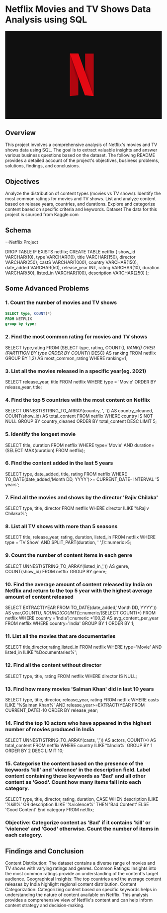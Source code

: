 # Netflix Movies and TV Shows Data Analysis using SQL

![Netflix Logo](https://github.com/rawat24anuj/netflix_sql_project/blob/main/Netflix%20Logo.jpg)

## Overview
This project involves a comprehensive analysis of Netflix's movies and TV shows data using SQL. The goal is to extract valuable insights and answer various business questions based on the dataset. The following README provides a detailed account of the project's objectives, business problems, solutions, findings, and conclusions.

## Objectives
Analyze the distribution of content types (movies vs TV shows).
Identify the most common ratings for movies and TV shows.
List and analyze content based on release years, countries, and durations.
Explore and categorize content based on specific criteria and keywords.
Dataset
The data for this project is sourced from Kaggle.com

## Schema
--Netflix Project

DROP TABLE IF EXISTS netflix;
CREATE TABLE netflix
(
	show_id VARCHAR(10),
	type VARCHAR(10),
	title VARCHAR(150),
	director VARCHAR(250),
	castS VARCHAR(1000),
	country VARCHAR(150),
	date_added VARCHAR(50),
	release_year INT,
	rating  VARCHAR(10),
	duration VARCHAR(50),
	listed_in VARCHAR(100),
	description VARCHAR(250)
);

## Some Advanced Problems


### 1. Count the number of movies and TV shows
```sql
SELECT type, COUNT(*)
FROM NETFLIX
group by type;
```


### 2. Find the most common rating for movies and TV shows
SELECT type,rating
FROM 
(SELECT type, rating,
COUNT(*),
RANK() OVER (PARTITION BY type ORDER BY COUNT(*) DESC) AS ranking
FROM netflix
GROUP BY 1,2) AS most_common_rating
WHERE ranking=1;


### 3. List all the movies released in a specific year(eg. 2021)
SELECT release_year, title
FROM netflix
WHERE type = 'Movie'
ORDER BY release_year, title;


### 4. Find the top 5 countries with the most content on Netflix
SELECT UNNEST(STRING_TO_ARRAY(country, ', ')) AS country_cleaned,
	   COUNT(show_id) AS total_content
FROM netflix
WHERE country IS NOT NULL
GROUP BY country_cleaned
ORDER BY total_content DESC
LIMIT 5;


### 5. Identify the longest movie
SELECT title, duration
FROM netflix
WHERE type='Movie'
AND 
duration=(SELECT MAX(duration) FROM netflix);


### 6. Find the content added in the last 5 years
SELECT type, date_added, title, rating
FROM netflix
WHERE TO_DATE(date_added,'Month DD, YYYY')>= CURRENT_DATE- INTERVAL '5 years';


### 7. Find all the movies and shows by the director 'Rajiv Chilaka'
SELECT type, title, director
FROM netflix
WHERE director ILIKE'%Rajiv Chilaka%';


### 8. List all TV shows with more than 5 seasons
SELECT title, release_year, rating, duration, listed_in
FROM netflix
WHERE type ='TV Show'
AND SPLIT_PART(duration, ' ',1)::numeric>5;


### 9. Count the number of content items in each genre
SELECT UNNEST(STRING_TO_ARRAY(listed_in,',')) AS genre, COUNT(show_id)
FROM netflix
GROUP BY genre;


### 10. Find the average amount of content released by India on Netflix and return to the top 5 year with the highest average amount of content released
SELECT EXTRACT(YEAR FROM TO_DATE(date_added,'Month DD, YYYY')) AS year,COUNT(*),
ROUND(COUNT(*)::numeric/(SELECT COUNT(*) FROM netflix WHERE country ='India')::numeric *100,2) AS avg_content_per_year
FROM netflix
WHERE country='India'
GROUP BY 1
ORDER BY 1;


### 11. List all the movies that are documentaries
SELECT title,director,rating,listed_in
FROM netflix
WHERE type='Movie'
AND 
listed_in ILIKE'%Documentaries%';


### 12. Find all the content without director
SELECT type, title, rating
FROM netflix
WHERE director IS NULL;


### 13. Find how many movies 'Salman Khan' did in last 10 years
SELECT type, title, director, release_year, rating
FROM netflix
WHERE casts ILIKE '%Salman Khan%'
AND 
release_year>=EXTRACT(YEAR FROM CURRENT_DATE)-10
ORDER BY release_year;


### 14. Find the top 10 actors who have appeared in the highest number of movies produced in India
SELECT
UNNEST(STRING_TO_ARRAY(casts, ',')) AS actors,
COUNT(*) AS total_content
FROM netflix
WHERE country ILIKE'%India%'
GROUP BY 1
ORDER BY 2 DESC
LIMIT 10;


### 15. Categorise the content based on the presence of the keywords 'kill' and 'violence' in the description field. Label content containing these keywords as 'Bad' and all other content as 'Good'. Count how many items fall into each category.
SELECT type, title, director, rating, duration,
CASE
WHEN description ILIKE '%kill%'
OR  description ILIKE '%violence%'
THEN 'Bad Content'
ELSE 'Good Content'
End category
FROM netflix;

### Objective: Categorize content as 'Bad' if it contains 'kill' or 'violence' and 'Good' otherwise. Count the number of items in each category.

## Findings and Conclusion
Content Distribution: The dataset contains a diverse range of movies and TV shows with varying ratings and genres.
Common Ratings: Insights into the most common ratings provide an understanding of the content's target audience.
Geographical Insights: The top countries and the average content releases by India highlight regional content distribution.
Content Categorization: Categorizing content based on specific keywords helps in understanding the nature of content available on Netflix.
This analysis provides a comprehensive view of Netflix's content and can help inform content strategy and decision-making.
 


